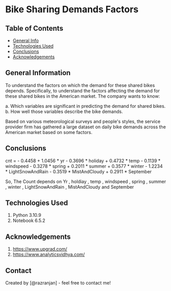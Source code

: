 # Bike Sharing Demands Factors

## Table of Contents
* [General Info](#general-information)
* [Technologies Used](#technologies-used)
* [Conclusions](#conclusions)
* [Acknowledgements](#acknowledgements)

<!-- You can include any other section that is pertinent to your problem -->

## General Information
To understand the factors on which the demand for these shared bikes depends. Specifically, to understand the factors affecting the demand for these shared bikes in the American market. The company wants to know:

a. Which variables are significant in predicting the demand for shared bikes.
b. How well those variables describe the bike demands.

Based on various meteorological surveys and people's styles, the service provider firm has gathered a large dataset on daily bike demands across the American market based on some factors. 

## Conclusions
 cnt = - 0.4458 + 1.0456 * yr - 0.3696 * holiday + 0.4732 * temp - 0.1139 * windspeed - 0.3278 * spring + 0.2011 * summer + 0.3577 * winter - 1.2234 * LightSnowAndRain - 0.3519 * MistAndCloudy + 0.2911 * September

 So, The Count depends on Yr , holdiay , temp , windspeed , spring , summer , winter , LightSnowAndRain , MistAndCloudy and September


## Technologies Used
1. Python 3.10.9
2. Notebook 6.5.2

## Acknowledgements
1. https://www.upgrad.com/
2. https://www.analyticsvidhya.com/


## Contact
Created by [@razranjan] - feel free to contact me!


<!-- Optional -->
<!-- ## License -->
<!-- This project is open source and available under the [... License](). -->

<!-- You don't have to include all sections - just the one's relevant to your project -->
